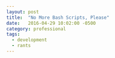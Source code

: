 ```yaml
---
layout: post
title:  "No More Bash Scripts, Please"
date:   2016-04-29 10:02:00 -0500
category: professional
tags:
  - development
  - rants
---
```



